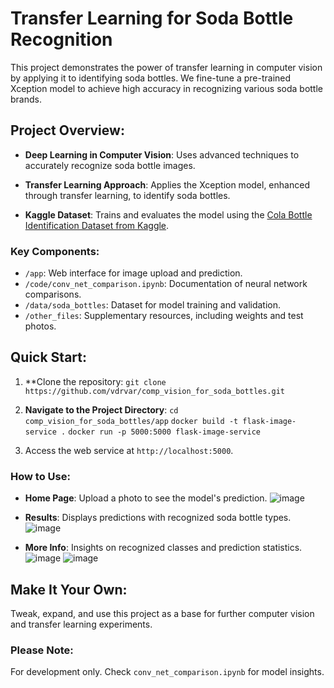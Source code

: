 # Transfer Learning for Soda Bottle Recognition

This project demonstrates the power of transfer learning in computer vision by applying it to identifying soda bottles. We fine-tune a pre-trained Xception model to achieve high accuracy in recognizing various soda bottle brands.

## Project Overview:

- **Deep Learning in Computer Vision**: Uses advanced techniques to accurately recognize soda bottle images.

- **Transfer Learning Approach**: Applies the Xception model, enhanced through transfer learning, to identify soda bottles.

- **Kaggle Dataset**: Trains and evaluates the model using the [Cola Bottle Identification Dataset from Kaggle](https://www.kaggle.com/datasets/deadskull7/cola-bottle-identification/code).

### Key Components:

- `/app`: Web interface for image upload and prediction.
- `/code/conv_net_comparison.ipynb`: Documentation of neural network comparisons.
- `/data/soda_bottles`: Dataset for model training and validation.
- `/other_files`: Supplementary resources, including weights and test photos.

## Quick Start:

1. **Clone the repository:
`git clone https://github.com/vdrvar/comp_vision_for_soda_bottles.git`


2. **Navigate to the Project Directory**:
`cd comp_vision_for_soda_bottles/app`
`docker build -t flask-image-service .`
`docker run -p 5000:5000 flask-image-service`


3. Access the web service at `http://localhost:5000`.

### How to Use:

- **Home Page**: Upload a photo to see the model's prediction.
 ![image](https://github.com/vdrvar/comp_vision_for_soda_bottles/assets/48907543/e9df039d-aa78-464e-a473-0304214536ef)

- **Results**: Displays predictions with recognized soda bottle types.
  ![image](https://github.com/vdrvar/comp_vision_for_soda_bottles/assets/48907543/c94e6502-4f7a-4f78-96c3-e9fb96b232a3)

- **More Info**: Insights on recognized classes and prediction statistics.
  ![image](https://github.com/vdrvar/comp_vision_for_soda_bottles/assets/48907543/47f033d1-756e-4025-ab44-4c7c34758ff1)
  ![image](https://github.com/vdrvar/comp_vision_for_soda_bottles/assets/48907543/3b2fdba7-6cb8-4906-acfc-d6161e8e5484)



## Make It Your Own:

Tweak, expand, and use this project as a base for further computer vision and transfer learning experiments.

### Please Note:

For development only. Check `conv_net_comparison.ipynb` for model insights.
